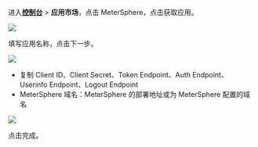 <IntegrationDetailCard :title="`在 ${$localeConfig.brandName} 中创建应用`">

进入[**控制台**](https://console.authing.cn) > **应用市场**，点击 MeterSphere，点击获取应用。

![](~@imagesZhCn/integration/metersphere/1-1.png)

填写应用名称，点击下一步。

![](~@imagesZhCn/integration/metersphere/1-2.png)

- 复制 Client ID、Client Secret、Token Endpoint、Auth Endpoint、Userinfo Endpoint、Logout Endpoint
- MeterSphere 域名：MeterSphere 的部署地址或为 MeterSphere 配置的域名

![](~@imagesZhCn/integration/metersphere/1-3.png)

点击完成。

</IntegrationDetailCard>